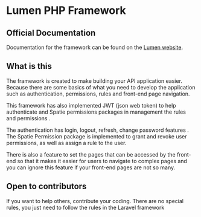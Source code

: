 # Lumen PHP Framework


## Official Documentation

Documentation for the framework can be found on the [Lumen website](https://lumen.laravel.com/docs).


## What is this

The framework is created to make building your API application easier. Because there are some basics of what you need to develop the application such as authentication, permissions, rules and front-end page navigation.

This framework has also implemented JWT (json web token) to help authenticate and Spatie permissions packages in management the rules and permissions .

The authentication has login, logout, refresh, change password features . The Spatie Permission package is implemented to grant and revoke user permissions, as well as assign a rule to the user.

There is also a feature to set the pages that can be accessed by the front-end so that it makes it easier for users to navigate to complex pages and you can ignore this feature if your front-end pages are not so many.


## Open to contributors

If you want to help others, contribute your coding. There are no special rules, you just need to follow the rules in the Laravel framework

